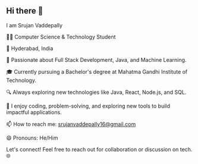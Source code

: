 ## Hi there 👋
I am Srujan Vaddepally

👨‍💻 Computer Science & Technology Student

📍 Hyderabad, India

🚀 Passionate about Full Stack Development, Java, and Machine Learning.

🎓 Currently pursuing a Bachelor's degree at Mahatma Gandhi Institute of Technology.

🔍 Always exploring new technologies like Java, React, Node.js, and SQL.

📝 I enjoy coding, problem-solving, and exploring new tools to build impactful applications.

📫 How to reach me: srujanvaddepally16@gmail.com

😄 Pronouns: He/Him

Let's connect! Feel free to reach out for collaboration or discussion on tech. 🌐

<!--
**srujan5565/srujan5565** is a ✨ _special_ ✨ repository because its `README.md` (this file) appears on your GitHub profile.

Here are some ideas to get you started:

- 🔭 I’m currently working on ...
- 🌱 I’m currently learning ...
- 👯 I’m looking to collaborate on ...
- 🤔 I’m looking for help with ...
- 💬 Ask me about ...
- 📫 How to reach me: ...
- 😄 Pronouns: ...
- ⚡ Fun fact: ...
-->
